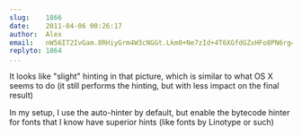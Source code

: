 ```yaml
---
slug:    1866
date:    2011-04-06 00:26:17
author:  Alex
email:   nW56IT2IvGam.8RHiyGrm4W3cNGGt.Lkm0+Ne7zId+4T6XGfdGZxHFo8PN6rg=
replyto: 1864
...
```


It looks like "slight" hinting in that picture, which is similar to
what OS X seems to do (it still performs the hinting, but with less
impact on the final result)

In my setup, I use the auto-hinter by default, but enable the bytecode
hinter for fonts that I know have superior hints (like fonts by
Linotype or such)
